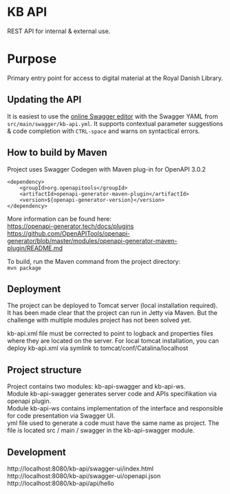 # KB API

REST API for internal & external use.

# Purpose

Primary entry point for access to digital material at the Royal Danish Library.

## Updating the API

It is easiest to use the [online Swagger editor](https://editor.swagger.io/) with the Swagger YAML from
`src/main/swagger/kb-api.yml`. It supports contextual parameter suggestions & code completion with `CTRL-space`
and warns on syntactical errors.

## How to build by Maven

Project uses Swagger Codegen with Maven plug-in for OpenAPI 3.0.2 <br>
```
<dependency>
    <groupId>org.openapitools</groupId>
    <artifactId>openapi-generator-maven-plugin</artifactId>
    <version>${openapi-generator-version}</version>
</dependency>
```
More information can be found here: <br>
https://openapi-generator.tech/docs/plugins <br>
https://github.com/OpenAPITools/openapi-generator/blob/master/modules/openapi-generator-maven-plugin/README.md <br>

To build, run the Maven command from the project directory: <br>
```mvn package```

## Deployment

The project can be deployed to Tomcat server (local installation required).<br>
It has been made clear that the project can run in Jetty via Maven. But the challenge with multiple modules project has not been solved yet.<br>

kb-api.xml file must be corrected to point to logback and properties files where they are located on the server. 
For local tomcat installation, you can deploy kb-api.xml via symlink to tomcat/conf/Catalina/localhost <br>


## Project structure

Project contains two modules: kb-api-swagger and kb-api-ws. <br>
Module kb-api-swagger generates server code and APIs specifikation via openapi plugin. <br>
Module kb-api-ws contains implementation of the interface and responsible for code presentation via Swagger UI.<br>
yml file used to generate a code must have the same name as project. The file is located src / main / swagger in the kb-api-swagger module.<br>

## Development

http://localhost:8080/kb-api/swagger-ui/index.html <br>
http://localhost:8080/kb-api/swagger-ui/openapi.json<br>
http://localhost:8080/kb-api/api/hello<br>



